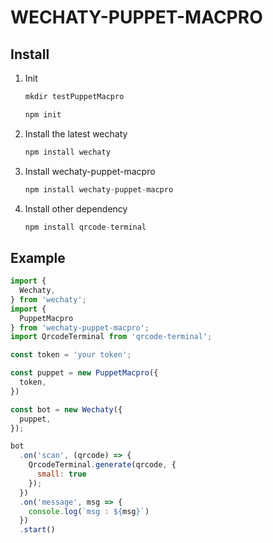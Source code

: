 # WECHATY-PUPPET-MACPRO

## Install

1. Init

   ```js
   mkdir testPuppetMacpro

   npm init
   ```

1. Install the latest wechaty

   ```js
   npm install wechaty
   ```

1. Install wechaty-puppet-macpro

   ```js
   npm install wechaty-puppet-macpro
   ```

1. Install other dependency

   ```js
   npm install qrcode-terminal
   ```

## Example

```js
import {
  Wechaty,
} from 'wechaty';
import {
  PuppetMacpro
} from 'wechaty-puppet-macpro';
import QrcodeTerminal from 'qrcode-terminal';

const token = 'your token';

const puppet = new PuppetMacpro({
  token,
})

const bot = new Wechaty({
  puppet,
});

bot
  .on('scan', (qrcode) => {
    QrcodeTerminal.generate(qrcode, {
      small: true
    });
  })
  .on('message', msg => {
    console.log(`msg : ${msg}`)
  })
  .start()
```
